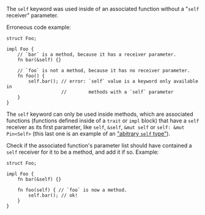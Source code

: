 The `self` keyword was used inside of an associated function without a "`self`
receiver" parameter.

Erroneous code example:

```compile_fail,E0424
struct Foo;

impl Foo {
    // `bar` is a method, because it has a receiver parameter.
    fn bar(&self) {}

    // `foo` is not a method, because it has no receiver parameter.
    fn foo() {
        self.bar(); // error: `self` value is a keyword only available in
                    //        methods with a `self` parameter
    }
}
```

The `self` keyword can only be used inside methods, which are associated
functions (functions defined inside of a `trait` or `impl` block) that have a
`self` receiver as its first parameter, like `self`, `&self`, `&mut self` or
`self: &mut Pin<Self>` (this last one is an example of an ["abitrary `self`
type"](https://github.com/rust-lang/rust/issues/44874)).

Check if the associated function's parameter list should have contained a `self`
receiver for it to be a method, and add it if so. Example:

```
struct Foo;

impl Foo {
    fn bar(&self) {}

    fn foo(self) { // `foo` is now a method.
        self.bar(); // ok!
    }
}
```
